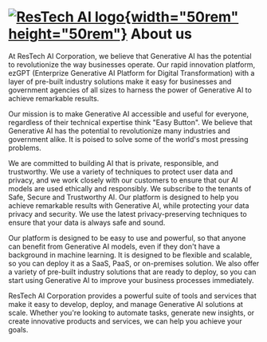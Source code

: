 # [![ResTech AI logo](https://www.ResTechAI.com/images/logo.png "Visit ResTech AI website"){width="50rem" height="50rem"}](https://www.ResTechAI.com/) About us
At ResTech AI Corporation, we believe that Generative AI has the potential to revolutionize the way businesses operate. Our rapid innovation platform, ezGPT  (Enterprize Generative AI Platform for Digital Transformation) with a layer of pre-built industry solutions make it easy for businesses and government agencies of all sizes to harness the power of Generative AI to achieve remarkable results.

Our mission is to make Generative AI accessible and useful for everyone, regardless of their technical expertise think "Easy Button". We believe that Generative AI has the potential to revolutionize many industries and government alike. It is poised to solve some of the world's most pressing problems.

We are committed to building AI that is private, responsible, and trustworthy. We use a variety of techniques to protect user data and privacy, and we work closely with our customers to ensure that our AI models are used ethically and responsibly. We subscribe to the tenants of Safe, Secure and Trustworthy AI. Our platform is designed to help you achieve remarkable results with Generative AI, while protecting your data privacy and security. We use the latest privacy-preserving techniques to ensure that your data is always safe and sound.

Our platform is designed to be easy to use and powerful, so that anyone can benefit from Generative AI models, even if they don't have a background in machine learning. It is designed to be flexible and scalable, so you can deploy it as a SaaS, PaaS, or on-premises solution. We also offer a variety of pre-built industry solutions that are ready to deploy, so you can start using Generative AI to improve your business processes immediately.

ResTech AI Corporation provides a powerful suite of tools and services that make it easy to develop, deploy, and manage Generative AI solutions at scale. Whether you're looking to automate tasks, generate new insights, or create innovative products and services, we can help you achieve your goals.
